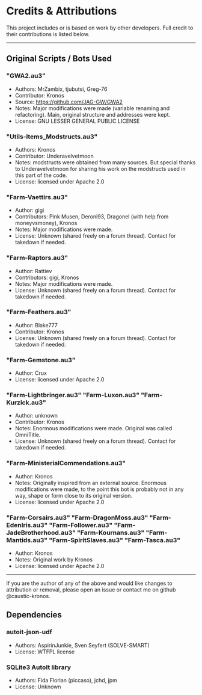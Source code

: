 # Credits & Attributions

This project includes or is based on work by other developers. Full credit to their contributions is listed below.

---

## Original Scripts / Bots Used

### "GWA2.au3"
- Authors: MrZambix, tjubutsi, Greg-76
- Contributor: Kronos
- Source: https://github.com/JAG-GW/GWA2
- Notes: Major modifications were made (variable renaming and refactoring). Main, original structure and addresses were kept.
- License: GNU LESSER GENERAL PUBLIC LICENSE

### "Utils-Items_Modstructs.au3"
- Authors: Kronos
- Contributor: Underavelvetmoon
- Notes: modstructs were obtained from many sources.
But special thanks to Underavelvetmoon for sharing his work on the modstructs used in this part of the code.
- License: licensed under Apache 2.0

### "Farm-Vaettirs.au3"
- Author: gigi
- Contributors: Pink Musen, Deroni93, Dragonel (with help from moneyvsmoney), Kronos
- Notes: Major modifications were made.
- License: Unknown (shared freely on a forum thread). Contact for takedown if needed.

### "Farm-Raptors.au3"
- Author: Rattiev
- Contributors: gigi, Kronos
- Notes: Major modifications were made.
- License: Unknown (shared freely on a forum thread). Contact for takedown if needed.

### "Farm-Feathers.au3"
- Author: Blake777
- Contributor: Kronos
- License: Unknown (shared freely on a forum thread). Contact for takedown if needed.

### "Farm-Gemstone.au3"
- Author: Crux
- License: licensed under Apache 2.0

### "Farm-Lightbringer.au3" "Farm-Luxon.au3" "Farm-Kurzick.au3"
- Author: unknown
- Contributor: Kronos
- Notes: Enormous modifications were made. Original was called OmniTitle.
- License: Unknown (shared freely on a forum thread). Contact for takedown if needed.

### "Farm-MinisterialCommendations.au3"
- Author: Kronos
- Notes: Originally inspired from an external source.
Enormous modifications were made, to the point this bot is probably not in any way, shape or form close to its original version.
- License: licensed under Apache 2.0

### "Farm-Corsairs.au3" "Farm-DragonMoss.au3" "Farm-EdenIris.au3" "Farm-Follower.au3" "Farm-JadeBrotherhood.au3" "Farm-Kournans.au3" "Farm-Mantids.au3" "Farm-SpiritSlaves.au3" "Farm-Tasca.au3"
- Author: Kronos
- Notes: Original work by Kronos
- License: licensed under Apache 2.0

---

If you are the author of any of the above and would like changes to attribution or removal, please open an issue or contact me on github @caustic-kronos.


## Dependencies

### autoit-json-udf
- Authors: AspirinJunkie, Sven Seyfert (SOLVE-SMART)
- License: WTFPL license

### SQLite3 AutoIt library
- Authors: Fida Florian (piccaso), jchd, jpm
- License: Unknown